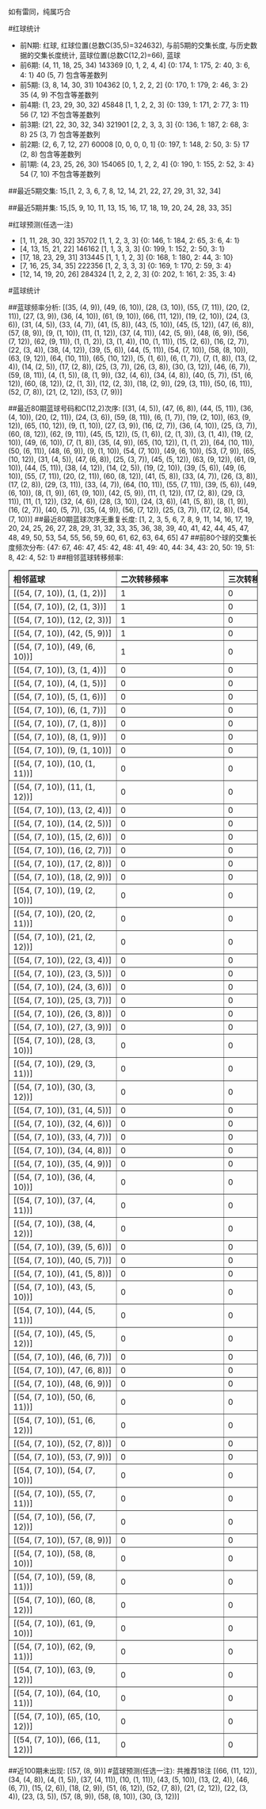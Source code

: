 <!-- 
.. title: 大乐透10002期(2010-01-04)数据分析报告
.. slug: dlott-10002-2010-01-04-report
.. date: 2010-01-05 08:00:00 UTC+08:00
.. tags: Lottery
.. link: 
.. description: 
.. type: text
-->

如有雷同，纯属巧合

<!-- TEASER_END-->

#红球统计

- 前N期: 红球, 红球位置(总数C(35,5)=324632), 与前5期的交集长度, 与历史数据的交集长度统计, 蓝球位置(总数C(12,2)=66), 蓝球
- 前6期: (4, 11, 18, 25, 34) 143369 [0, 1, 2, 4, 4] {0: 174, 1: 175, 2: 40, 3: 6, 4: 1} 40 (5, 7) 包含等差数列
- 前5期: (3, 8, 14, 30, 31) 104362 [0, 1, 2, 2, 2] {0: 170, 1: 179, 2: 46, 3: 2} 35 (4, 9) 不包含等差数列
- 前4期: (1, 23, 29, 30, 32) 45848 [1, 1, 2, 2, 3] {0: 139, 1: 171, 2: 77, 3: 11} 56 (7, 12) 不包含等差数列
- 前3期: (21, 22, 30, 32, 34) 321901 [2, 2, 3, 3, 3] {0: 136, 1: 187, 2: 68, 3: 8} 25 (3, 7) 包含等差数列
- 前2期: (2, 6, 7, 12, 27) 60008 [0, 0, 0, 0, 1] {0: 197, 1: 148, 2: 50, 3: 5} 17 (2, 8) 包含等差数列
- 前1期: (4, 23, 25, 26, 30) 154065 [0, 1, 2, 2, 4] {0: 190, 1: 155, 2: 52, 3: 4} 54 (7, 10) 不包含等差数列

##最近5期交集:
15,[1, 2, 3, 6, 7, 8, 12, 14, 21, 22, 27, 29, 31, 32, 34]

##最近5期并集:
15,[5, 9, 10, 11, 13, 15, 16, 17, 18, 19, 20, 24, 28, 33, 35]

#红球预测(任选一注)

- [1, 11, 28, 30, 32] 35702 [1, 1, 2, 3, 3] {0: 146, 1: 184, 2: 65, 3: 6, 4: 1}
- [4, 13, 15, 21, 22] 146162 [1, 1, 3, 3, 3] {0: 199, 1: 152, 2: 50, 3: 1}
- [17, 18, 23, 29, 31] 313445 [1, 1, 1, 2, 3] {0: 168, 1: 180, 2: 44, 3: 10}
- [7, 16, 25, 34, 35] 222356 [1, 2, 3, 3, 3] {0: 169, 1: 170, 2: 59, 3: 4}
- [12, 14, 19, 20, 26] 284324 [1, 2, 2, 2, 3] {0: 202, 1: 161, 2: 35, 3: 4}

#蓝球统计

##蓝球频率分析:
[(35, (4, 9)), (49, (6, 10)), (28, (3, 10)), (55, (7, 11)), (20, (2, 11)), (27, (3, 9)), (36, (4, 10)), (61, (9, 10)), (66, (11, 12)), (19, (2, 10)), (24, (3, 6)), (31, (4, 5)), (33, (4, 7)), (41, (5, 8)), (43, (5, 10)), (45, (5, 12)), (47, (6, 8)), (57, (8, 9)), (9, (1, 10)), (11, (1, 12)), (37, (4, 11)), (42, (5, 9)), (48, (6, 9)), (56, (7, 12)), (62, (9, 11)), (1, (1, 2)), (3, (1, 4)), (10, (1, 11)), (15, (2, 6)), (16, (2, 7)), (22, (3, 4)), (38, (4, 12)), (39, (5, 6)), (44, (5, 11)), (54, (7, 10)), (58, (8, 10)), (63, (9, 12)), (64, (10, 11)), (65, (10, 12)), (5, (1, 6)), (6, (1, 7)), (7, (1, 8)), (13, (2, 4)), (14, (2, 5)), (17, (2, 8)), (25, (3, 7)), (26, (3, 8)), (30, (3, 12)), (46, (6, 7)), (59, (8, 11)), (4, (1, 5)), (8, (1, 9)), (32, (4, 6)), (34, (4, 8)), (40, (5, 7)), (51, (6, 12)), (60, (8, 12)), (2, (1, 3)), (12, (2, 3)), (18, (2, 9)), (29, (3, 11)), (50, (6, 11)), (52, (7, 8)), (21, (2, 12)), (53, (7, 9))]

##最近80期蓝球号码和C(12,2)次序:
[(31, (4, 5)), (47, (6, 8)), (44, (5, 11)), (36, (4, 10)), (20, (2, 11)), (24, (3, 6)), (59, (8, 11)), (6, (1, 7)), (19, (2, 10)), (63, (9, 12)), (65, (10, 12)), (9, (1, 10)), (27, (3, 9)), (16, (2, 7)), (36, (4, 10)), (25, (3, 7)), (60, (8, 12)), (62, (9, 11)), (45, (5, 12)), (5, (1, 6)), (2, (1, 3)), (3, (1, 4)), (19, (2, 10)), (49, (6, 10)), (7, (1, 8)), (35, (4, 9)), (65, (10, 12)), (1, (1, 2)), (64, (10, 11)), (50, (6, 11)), (48, (6, 9)), (9, (1, 10)), (54, (7, 10)), (49, (6, 10)), (53, (7, 9)), (65, (10, 12)), (31, (4, 5)), (47, (6, 8)), (25, (3, 7)), (45, (5, 12)), (63, (9, 12)), (61, (9, 10)), (44, (5, 11)), (38, (4, 12)), (14, (2, 5)), (19, (2, 10)), (39, (5, 6)), (49, (6, 10)), (55, (7, 11)), (20, (2, 11)), (60, (8, 12)), (41, (5, 8)), (33, (4, 7)), (26, (3, 8)), (17, (2, 8)), (29, (3, 11)), (33, (4, 7)), (64, (10, 11)), (55, (7, 11)), (39, (5, 6)), (49, (6, 10)), (8, (1, 9)), (61, (9, 10)), (42, (5, 9)), (11, (1, 12)), (17, (2, 8)), (29, (3, 11)), (11, (1, 12)), (32, (4, 6)), (28, (3, 10)), (24, (3, 6)), (41, (5, 8)), (8, (1, 9)), (16, (2, 7)), (40, (5, 7)), (35, (4, 9)), (56, (7, 12)), (25, (3, 7)), (17, (2, 8)), (54, (7, 10))]
##最近80期蓝球次序无重复长度:
[1, 2, 3, 5, 6, 7, 8, 9, 11, 14, 16, 17, 19, 20, 24, 25, 26, 27, 28, 29, 31, 32, 33, 35, 36, 38, 39, 40, 41, 42, 44, 45, 47, 48, 49, 50, 53, 54, 55, 56, 59, 60, 61, 62, 63, 64, 65] 47
##前80个球的交集长度频次分布:
{47: 67, 46: 47, 45: 42, 48: 41, 49: 40, 44: 34, 43: 20, 50: 19, 51: 8, 42: 4, 52: 1}
##相邻蓝球转移频率:
<table border="1" class="table table-striped dataframe">
  <thead>
    <tr style="text-align: left;">
      <th style="min-width: 200px;">相邻蓝球</th>
      <th style="min-width: 200px;">二次转移频率</th>
      <th style="min-width: 200px;">三次转移频率</th>
    </tr>
  </thead>
  <tbody>
    <tr>
      <td>    [(54, (7, 10)), (1, (1, 2))]</td>
      <td> 1</td>
      <td> 0</td>
    </tr>
    <tr>
      <td>    [(54, (7, 10)), (2, (1, 3))]</td>
      <td> 1</td>
      <td> 0</td>
    </tr>
    <tr>
      <td>   [(54, (7, 10)), (12, (2, 3))]</td>
      <td> 1</td>
      <td> 0</td>
    </tr>
    <tr>
      <td>   [(54, (7, 10)), (42, (5, 9))]</td>
      <td> 1</td>
      <td> 0</td>
    </tr>
    <tr>
      <td>  [(54, (7, 10)), (49, (6, 10))]</td>
      <td> 1</td>
      <td> 0</td>
    </tr>
    <tr>
      <td>    [(54, (7, 10)), (3, (1, 4))]</td>
      <td> 0</td>
      <td> 0</td>
    </tr>
    <tr>
      <td>    [(54, (7, 10)), (4, (1, 5))]</td>
      <td> 0</td>
      <td> 0</td>
    </tr>
    <tr>
      <td>    [(54, (7, 10)), (5, (1, 6))]</td>
      <td> 0</td>
      <td> 0</td>
    </tr>
    <tr>
      <td>    [(54, (7, 10)), (6, (1, 7))]</td>
      <td> 0</td>
      <td> 0</td>
    </tr>
    <tr>
      <td>    [(54, (7, 10)), (7, (1, 8))]</td>
      <td> 0</td>
      <td> 0</td>
    </tr>
    <tr>
      <td>    [(54, (7, 10)), (8, (1, 9))]</td>
      <td> 0</td>
      <td> 0</td>
    </tr>
    <tr>
      <td>   [(54, (7, 10)), (9, (1, 10))]</td>
      <td> 0</td>
      <td> 0</td>
    </tr>
    <tr>
      <td>  [(54, (7, 10)), (10, (1, 11))]</td>
      <td> 0</td>
      <td> 0</td>
    </tr>
    <tr>
      <td>  [(54, (7, 10)), (11, (1, 12))]</td>
      <td> 0</td>
      <td> 0</td>
    </tr>
    <tr>
      <td>   [(54, (7, 10)), (13, (2, 4))]</td>
      <td> 0</td>
      <td> 0</td>
    </tr>
    <tr>
      <td>   [(54, (7, 10)), (14, (2, 5))]</td>
      <td> 0</td>
      <td> 0</td>
    </tr>
    <tr>
      <td>   [(54, (7, 10)), (15, (2, 6))]</td>
      <td> 0</td>
      <td> 0</td>
    </tr>
    <tr>
      <td>   [(54, (7, 10)), (16, (2, 7))]</td>
      <td> 0</td>
      <td> 0</td>
    </tr>
    <tr>
      <td>   [(54, (7, 10)), (17, (2, 8))]</td>
      <td> 0</td>
      <td> 0</td>
    </tr>
    <tr>
      <td>   [(54, (7, 10)), (18, (2, 9))]</td>
      <td> 0</td>
      <td> 0</td>
    </tr>
    <tr>
      <td>  [(54, (7, 10)), (19, (2, 10))]</td>
      <td> 0</td>
      <td> 0</td>
    </tr>
    <tr>
      <td>  [(54, (7, 10)), (20, (2, 11))]</td>
      <td> 0</td>
      <td> 0</td>
    </tr>
    <tr>
      <td>  [(54, (7, 10)), (21, (2, 12))]</td>
      <td> 0</td>
      <td> 0</td>
    </tr>
    <tr>
      <td>   [(54, (7, 10)), (22, (3, 4))]</td>
      <td> 0</td>
      <td> 0</td>
    </tr>
    <tr>
      <td>   [(54, (7, 10)), (23, (3, 5))]</td>
      <td> 0</td>
      <td> 0</td>
    </tr>
    <tr>
      <td>   [(54, (7, 10)), (24, (3, 6))]</td>
      <td> 0</td>
      <td> 0</td>
    </tr>
    <tr>
      <td>   [(54, (7, 10)), (25, (3, 7))]</td>
      <td> 0</td>
      <td> 0</td>
    </tr>
    <tr>
      <td>   [(54, (7, 10)), (26, (3, 8))]</td>
      <td> 0</td>
      <td> 0</td>
    </tr>
    <tr>
      <td>   [(54, (7, 10)), (27, (3, 9))]</td>
      <td> 0</td>
      <td> 0</td>
    </tr>
    <tr>
      <td>  [(54, (7, 10)), (28, (3, 10))]</td>
      <td> 0</td>
      <td> 0</td>
    </tr>
    <tr>
      <td>  [(54, (7, 10)), (29, (3, 11))]</td>
      <td> 0</td>
      <td> 0</td>
    </tr>
    <tr>
      <td>  [(54, (7, 10)), (30, (3, 12))]</td>
      <td> 0</td>
      <td> 0</td>
    </tr>
    <tr>
      <td>   [(54, (7, 10)), (31, (4, 5))]</td>
      <td> 0</td>
      <td> 0</td>
    </tr>
    <tr>
      <td>   [(54, (7, 10)), (32, (4, 6))]</td>
      <td> 0</td>
      <td> 0</td>
    </tr>
    <tr>
      <td>   [(54, (7, 10)), (33, (4, 7))]</td>
      <td> 0</td>
      <td> 0</td>
    </tr>
    <tr>
      <td>   [(54, (7, 10)), (34, (4, 8))]</td>
      <td> 0</td>
      <td> 0</td>
    </tr>
    <tr>
      <td>   [(54, (7, 10)), (35, (4, 9))]</td>
      <td> 0</td>
      <td> 0</td>
    </tr>
    <tr>
      <td>  [(54, (7, 10)), (36, (4, 10))]</td>
      <td> 0</td>
      <td> 0</td>
    </tr>
    <tr>
      <td>  [(54, (7, 10)), (37, (4, 11))]</td>
      <td> 0</td>
      <td> 0</td>
    </tr>
    <tr>
      <td>  [(54, (7, 10)), (38, (4, 12))]</td>
      <td> 0</td>
      <td> 0</td>
    </tr>
    <tr>
      <td>   [(54, (7, 10)), (39, (5, 6))]</td>
      <td> 0</td>
      <td> 0</td>
    </tr>
    <tr>
      <td>   [(54, (7, 10)), (40, (5, 7))]</td>
      <td> 0</td>
      <td> 0</td>
    </tr>
    <tr>
      <td>   [(54, (7, 10)), (41, (5, 8))]</td>
      <td> 0</td>
      <td> 0</td>
    </tr>
    <tr>
      <td>  [(54, (7, 10)), (43, (5, 10))]</td>
      <td> 0</td>
      <td> 0</td>
    </tr>
    <tr>
      <td>  [(54, (7, 10)), (44, (5, 11))]</td>
      <td> 0</td>
      <td> 0</td>
    </tr>
    <tr>
      <td>  [(54, (7, 10)), (45, (5, 12))]</td>
      <td> 0</td>
      <td> 0</td>
    </tr>
    <tr>
      <td>   [(54, (7, 10)), (46, (6, 7))]</td>
      <td> 0</td>
      <td> 0</td>
    </tr>
    <tr>
      <td>   [(54, (7, 10)), (47, (6, 8))]</td>
      <td> 0</td>
      <td> 0</td>
    </tr>
    <tr>
      <td>   [(54, (7, 10)), (48, (6, 9))]</td>
      <td> 0</td>
      <td> 0</td>
    </tr>
    <tr>
      <td>  [(54, (7, 10)), (50, (6, 11))]</td>
      <td> 0</td>
      <td> 0</td>
    </tr>
    <tr>
      <td>  [(54, (7, 10)), (51, (6, 12))]</td>
      <td> 0</td>
      <td> 0</td>
    </tr>
    <tr>
      <td>   [(54, (7, 10)), (52, (7, 8))]</td>
      <td> 0</td>
      <td> 0</td>
    </tr>
    <tr>
      <td>   [(54, (7, 10)), (53, (7, 9))]</td>
      <td> 0</td>
      <td> 0</td>
    </tr>
    <tr>
      <td>  [(54, (7, 10)), (54, (7, 10))]</td>
      <td> 0</td>
      <td> 0</td>
    </tr>
    <tr>
      <td>  [(54, (7, 10)), (55, (7, 11))]</td>
      <td> 0</td>
      <td> 0</td>
    </tr>
    <tr>
      <td>  [(54, (7, 10)), (56, (7, 12))]</td>
      <td> 0</td>
      <td> 0</td>
    </tr>
    <tr>
      <td>   [(54, (7, 10)), (57, (8, 9))]</td>
      <td> 0</td>
      <td> 0</td>
    </tr>
    <tr>
      <td>  [(54, (7, 10)), (58, (8, 10))]</td>
      <td> 0</td>
      <td> 0</td>
    </tr>
    <tr>
      <td>  [(54, (7, 10)), (59, (8, 11))]</td>
      <td> 0</td>
      <td> 0</td>
    </tr>
    <tr>
      <td>  [(54, (7, 10)), (60, (8, 12))]</td>
      <td> 0</td>
      <td> 0</td>
    </tr>
    <tr>
      <td>  [(54, (7, 10)), (61, (9, 10))]</td>
      <td> 0</td>
      <td> 0</td>
    </tr>
    <tr>
      <td>  [(54, (7, 10)), (62, (9, 11))]</td>
      <td> 0</td>
      <td> 0</td>
    </tr>
    <tr>
      <td>  [(54, (7, 10)), (63, (9, 12))]</td>
      <td> 0</td>
      <td> 0</td>
    </tr>
    <tr>
      <td> [(54, (7, 10)), (64, (10, 11))]</td>
      <td> 0</td>
      <td> 0</td>
    </tr>
    <tr>
      <td> [(54, (7, 10)), (65, (10, 12))]</td>
      <td> 0</td>
      <td> 0</td>
    </tr>
    <tr>
      <td> [(54, (7, 10)), (66, (11, 12))]</td>
      <td> 0</td>
      <td> 0</td>
    </tr>
  </tbody>
</table>
##近100期未出现:
[(57, (8, 9))]
#蓝球预测(任选一注):
共推荐18注
[(66, (11, 12)), (34, (4, 8)), (4, (1, 5)), (37, (4, 11)), (10, (1, 11)), (43, (5, 10)), (13, (2, 4)), (46, (6, 7)), (15, (2, 6)), (18, (2, 9)), (51, (6, 12)), (52, (7, 8)), (21, (2, 12)), (22, (3, 4)), (23, (3, 5)), (57, (8, 9)), (58, (8, 10)), (30, (3, 12))]

